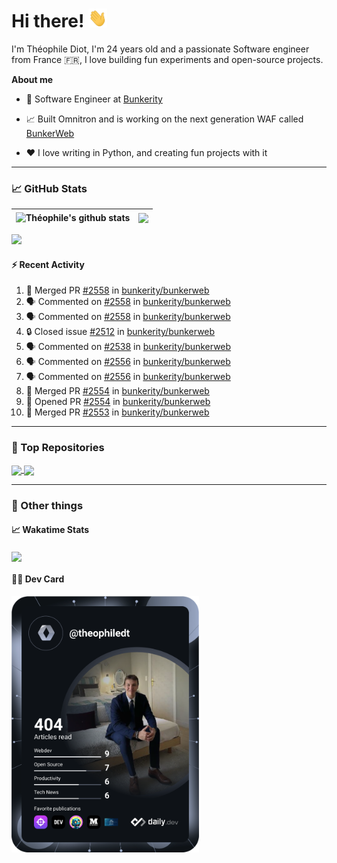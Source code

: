 # Hi there! <img src="./wave.gif" width="30px" height="30px" />

I'm Théophile Diot, I'm 24 years old and a passionate Software engineer from France 🇫🇷, I love building fun experiments and open-source projects.

**About me**

- 💼 Software Engineer at [Bunkerity](https://www.bunkerity.com/)

- 📈 Built Omnitron and is working on the next generation WAF called [BunkerWeb](https://www.bunkerweb.io)

- ❤️ I love writing in Python, and creating fun projects with it

---

### 📈 GitHub Stats

| <img align="center" src="https://github-readme-stats.vercel.app/api?username=TheophileDiot&show_icons=true&include_all_commits=true&theme=algolia&hide_border=true&rank_icon=github" alt="Théophile's github stats" /> | <img align="center" src="https://github-readme-stats.vercel.app/api/top-langs/?username=TheophileDiot&layout=compact&theme=algolia&hide_border=true" /> |
| ---------------------------------------------------------------------------------------------------------------------------------------------------------------------------------------------------------------------- | ------------------------------------------------------------------------------------------------------------------------------------------------------- |

![](https://github-readme-activity-graph.vercel.app/graph?username=TheophileDiot&theme=tokyo-night)

#### :zap: Recent Activity

<!--START_SECTION:activity-->
1. 🎉 Merged PR [#2558](https://github.com/bunkerity/bunkerweb/pull/2558) in [bunkerity/bunkerweb](https://github.com/bunkerity/bunkerweb)
2. 🗣 Commented on [#2558](https://github.com/bunkerity/bunkerweb/pull/2558#issuecomment-3149610982) in [bunkerity/bunkerweb](https://github.com/bunkerity/bunkerweb)
3. 🗣 Commented on [#2558](https://github.com/bunkerity/bunkerweb/pull/2558#issuecomment-3149586841) in [bunkerity/bunkerweb](https://github.com/bunkerity/bunkerweb)
4. 🔒 Closed issue [#2512](https://github.com/bunkerity/bunkerweb/issues/2512) in [bunkerity/bunkerweb](https://github.com/bunkerity/bunkerweb)
5. 🗣 Commented on [#2538](https://github.com/bunkerity/bunkerweb/issues/2538#issuecomment-3149554011) in [bunkerity/bunkerweb](https://github.com/bunkerity/bunkerweb)
6. 🗣 Commented on [#2556](https://github.com/bunkerity/bunkerweb/issues/2556#issuecomment-3149394175) in [bunkerity/bunkerweb](https://github.com/bunkerity/bunkerweb)
7. 🗣 Commented on [#2556](https://github.com/bunkerity/bunkerweb/issues/2556#issuecomment-3149358147) in [bunkerity/bunkerweb](https://github.com/bunkerity/bunkerweb)
8. 🎉 Merged PR [#2554](https://github.com/bunkerity/bunkerweb/pull/2554) in [bunkerity/bunkerweb](https://github.com/bunkerity/bunkerweb)
9. 💪 Opened PR [#2554](https://github.com/bunkerity/bunkerweb/pull/2554) in [bunkerity/bunkerweb](https://github.com/bunkerity/bunkerweb)
10. 🎉 Merged PR [#2553](https://github.com/bunkerity/bunkerweb/pull/2553) in [bunkerity/bunkerweb](https://github.com/bunkerity/bunkerweb)
<!--END_SECTION:activity-->

---

### 🔧 Top Repositories

<a href="https://github.com/bunkerity/bunkerweb">
  <img align="center" src="https://github-readme-stats.vercel.app/api/pin/?username=Bunkerity&repo=bunkerweb&theme=algolia" />
</a>
<a href="https://github.com/TheophileDiot/Omnitron">
  <img align="center" src="https://github-readme-stats.vercel.app/api/pin/?username=TheophileDiot&repo=Omnitron&theme=algolia" />
</a>

---

### 🎉 Other things

#### 📈 Wakatime Stats

<a href="https://wakatime.com/@theophile_bunkerity">
  <img align="center" src="https://github-readme-stats.vercel.app/api/wakatime?username=3aa5ce41-c253-43d9-8441-a721e446a45f&layout=compact&theme=algolia" />
</a>

#### 👨‍💻 Dev Card

<a href="https://app.daily.dev/TheophileDt">
  <img src="./devcard.svg" width="300" alt="Théophile Diot's Dev Card"/>
</a>
